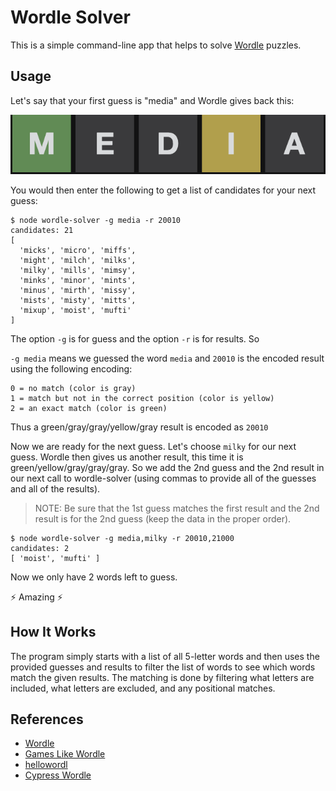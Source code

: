 # Wordle Solver

This is a simple command-line app that helps to solve [Wordle](https://www.powerlanguage.co.uk/wordle/) puzzles.

## Usage

Let's say that your first guess is "media" and Wordle gives back this:

![media results](media-results.png)

You would then enter the following to get a list of candidates for your next guess:

```shell
$ node wordle-solver -g media -r 20010
candidates: 21
[
  'micks', 'micro', 'miffs',
  'might', 'milch', 'milks',
  'milky', 'mills', 'mimsy',
  'minks', 'minor', 'mints',
  'minus', 'mirth', 'missy',
  'mists', 'misty', 'mitts',
  'mixup', 'moist', 'mufti'
]
```

The option `-g` is for guess and the option `-r` is for results. So

`-g media` means we guessed the word `media` and `20010` is the encoded result using the following encoding:

```
0 = no match (color is gray)
1 = match but not in the correct position (color is yellow)
2 = an exact match (color is green)
```

Thus a green/gray/gray/yellow/gray result is encoded as `20010`

Now we are ready for the next guess. Let's choose `milky` for our next guess.
Wordle then gives us another result, this time it is green/yellow/gray/gray/gray.
So we add the 2nd guess and the 2nd result in our next call to wordle-solver (using commas to provide all of the guesses and all of the results).

> NOTE: Be sure that the 1st guess matches the first result and the 2nd result is for the 2nd guess (keep the data in the proper order).

```shell
$ node wordle-solver -g media,milky -r 20010,21000
candidates: 2
[ 'moist', 'mufti' ]
```

Now we only have 2 words left to guess.

⚡️ Amazing ⚡️

## How It Works

The program simply starts with a list of all 5-letter words and then uses the provided guesses and results to filter the list of words to see which words match the given results. The matching is done by filtering what letters are included, what letters are excluded, and any positional matches.

## References

* [Wordle](https://www.powerlanguage.co.uk/wordle/)
* [Games Like Wordle](https://www.inverse.com/gaming/games-like-wordle)
* [hellowordl](https://hellowordl.net/?random)
* [Cypress Wordle](https://github.com/bahmutov/cypress-wordle)
